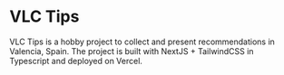 # VLC Tips

VLC Tips is a hobby project to collect and present recommendations in Valencia, Spain. The project is built with NextJS + TailwindCSS in Typescript and deployed on Vercel.
